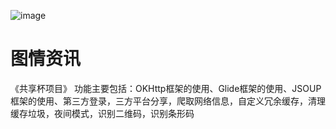 ![image](https://wx4.sinaimg.cn/mw690/006ejHeKly1fr2jvlsesqj30ha0dtn78.jpg)
# 图情资讯
《共享杯项目》 功能主要包括：OKHttp框架的使用、Glide框架的使用、JSOUP框架的使用、第三方登录，三方平台分享，爬取网络信息，自定义冗余缓存，清理缓存垃圾，夜间模式，识别二维码，识别条形码
